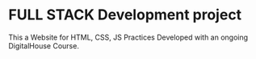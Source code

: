 # FULL STACK Development project
This a Website for HTML, CSS, JS Practices
Developed with an ongoing DigitalHouse Course.